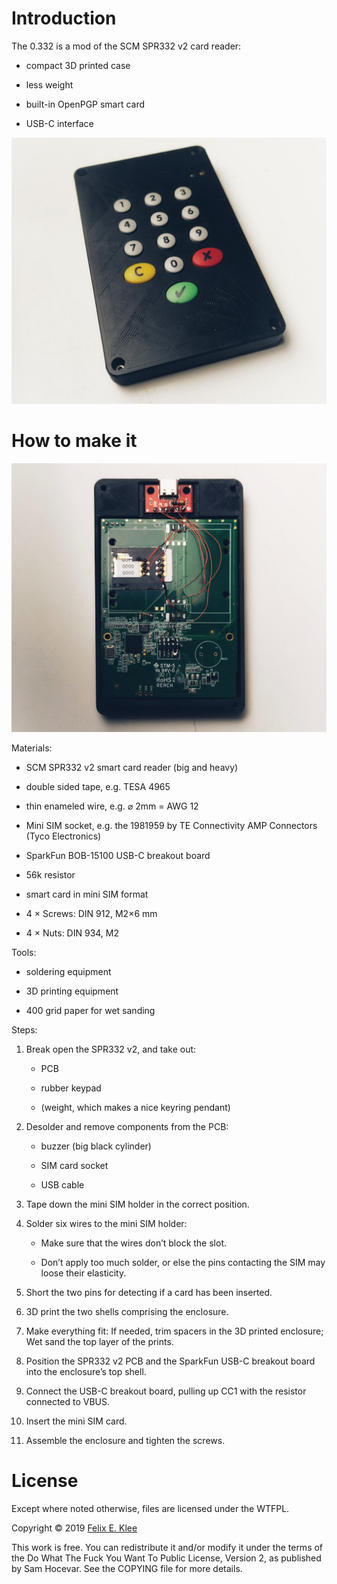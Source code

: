 Introduction
============

The 0.332 is a mod of the SCM SPR332 v2 card reader:

  * compact 3D printed case

  * less weight

  * built-in OpenPGP smart card

  * USB-C interface

![Photo of assembled reader](images/assembled.jpg)


How to make it
==============

![Photo of open reader](images/open.jpg)

Materials:

* SCM SPR332 v2 smart card reader (big and heavy)

* double sided tape, e.g. TESA 4965

* thin enameled wire, e.g. ⌀ 2mm = AWG 12

* Mini SIM socket, e.g. the 1981959 by TE Connectivity AMP Connectors
  (Tyco Electronics)

* SparkFun BOB-15100 USB-C breakout board

* 56k resistor

* smart card in mini SIM format

* 4 × Screws: DIN 912, M2×6 mm

* 4 × Nuts: DIN 934, M2

Tools:

* soldering equipment

* 3D printing equipment

* 400 grid paper for wet sanding

Steps:

1. Break open the SPR332 v2, and take out:

   + PCB

   + rubber keypad

   + (weight, which makes a nice keyring pendant)

2. Desolder and remove components from the PCB:

   + buzzer (big black cylinder)

   + SIM card socket

   + USB cable

3. Tape down the mini SIM holder in the correct position.

4. Solder six wires to the mini SIM holder:

   + Make sure that the wires don’t block the slot.

   + Don’t apply too much solder, or else the pins contacting the SIM
     may loose their elasticity.

5. Short the two pins for detecting if a card has been inserted.

6. 3D print the two shells comprising the enclosure.

7. Make everything fit: If needed, trim spacers in the 3D printed
   enclosure; Wet sand the top layer of the prints.

8. Position the SPR332 v2 PCB and the SparkFun USB-C breakout board
   into the enclosure’s top shell.

9. Connect the USB-C breakout board, pulling up CC1 with the resistor
   connected to VBUS.

10. Insert the mini SIM card.

11. Assemble the enclosure and tighten the screws.


License
=======

Except where noted otherwise, files are licensed under the WTFPL.

Copyright © 2019 [Felix E. Klee](felix.klee@inka.de)

This work is free. You can redistribute it and/or modify it under the terms of
the Do What The Fuck You Want To Public License, Version 2, as published by Sam
Hocevar. See the COPYING file for more details.
